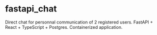 # fastapi_chat
Direct chat for personnal communication of 2 registered users. FastAPI + React + TypeScript + Postgres. Containerized application.
